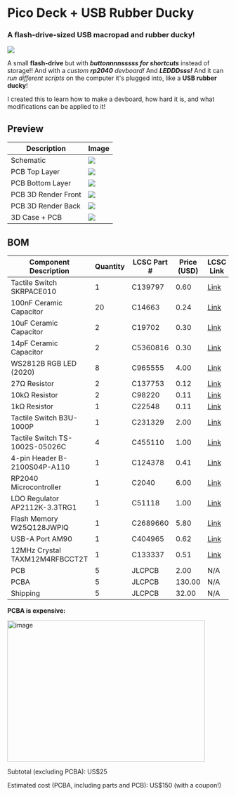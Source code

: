 # Pico Deck + USB Rubber Ducky 

### **A flash-drive-sized USB macropad and rubber ducky!**  

![](https://github.com/user-attachments/assets/27353931-329f-45f5-a6fa-f622600613f3)

A small **flash-drive** but with *__buttonnnnsssss for shortcuts__* instead of storage!! And with a _custom **rp2040** devboard!_
And _**LEDDDsss!**_
And it can _run different scripts_ on the computer it's plugged into, like a **USB rubber ducky**!

I created this to learn how to make a devboard, how hard it is, and what modifications can be applied to it!

## Preview

| Description           | Image                                                                                                                                  |
|-----------------------|----------------------------------------------------------------------------------------------------------------------------------------|
| Schematic             | ![](https://github.com/user-attachments/assets/c16c6657-8c1c-4736-9c36-b4b51a29d4b7)                                                  |
| PCB Top Layer         | ![](https://github.com/user-attachments/assets/773044ff-69c9-4aab-93c3-642981f49cec)                                                  |
| PCB Bottom Layer      | ![](https://github.com/user-attachments/assets/c9127008-7c07-4917-80c3-e31240565601)                                                  |
| PCB 3D Render Front   | ![](https://github.com/user-attachments/assets/d3730a47-ca12-4814-8c4c-6fdc7cbfad7d)                                                  |
| PCB 3D Render Back    | ![](https://github.com/user-attachments/assets/08fb3b45-b659-489f-8471-1a0725f66eb9)
| 3D Case + PCB         | ![](https://github.com/user-attachments/assets/27353931-329f-45f5-a6fa-f622600613f3)

## BOM

| Component Description              | Quantity | LCSC Part #     | Price (USD) | LCSC Link                                                                                                                        |
|-----------------------------------|----------|-----------------|-------------|----------------------------------------------------------------------------------------------------------------------------------|
| Tactile Switch SKRPACE010         | 1        | C139797         | 0.60        | [Link](https://lcsc.com/product-detail/Tactile-Switches_ALPSALPINE-SKRPACE010_C139797.html?s_z=n_C139797)                        |
| 100nF Ceramic Capacitor           | 20       | C14663          | 0.24        | [Link](https://lcsc.com/product-detail/Multilayer-Ceramic-Capacitors-MLCC-SMD-SMT_YAGEO-CC0603KRX7R9BB104_C14663.html)           |
| 10uF Ceramic Capacitor            | 2        | C19702          | 0.30        | [Link](https://lcsc.com/product-detail/Multilayer-Ceramic-Capacitors-MLCC-SMD-SMT_Samsung-Electro-Mechanics-CL10A106KP8NNNC_C19702.html) |
| 14pF Ceramic Capacitor            | 2        | C5360816        | 0.30        | [Link](https://lcsc.com/product-detail/Multilayer-Ceramic-Capacitors-MLCC-SMD-SMT_CCTC-TCC0603COG140J500CT_C5360816.html)        |
| WS2812B RGB LED (2020)            | 8        | C965555         | 4.00        | [Link](https://lcsc.com/product-detail/RGB-LEDs-Built-in-IC_Worldsemi-WS2812B-2020_C965555.html)                                 |
| 27Ω Resistor                      | 2        | C137753         | 0.12        | [Link](https://lcsc.com/product-detail/Chip-Resistor-Surface-Mount_YAGEO-RC0603FR-0727RL_C137753.html)                          |
| 10kΩ Resistor                     | 2        | C98220          | 0.11        | [Link](https://lcsc.com/product-detail/Chip-Resistor-Surface-Mount_YAGEO-RC0603FR-0710KL_C98220.html)                            |
| 1kΩ Resistor                      | 1        | C22548          | 0.11        | [Link](https://lcsc.com/product-detail/Chip-Resistor-Surface-Mount_YAGEO-RC0603FR-071KL_C22548.html)                             |
| Tactile Switch B3U-1000P          | 1        | C231329         | 2.00        | [Link](https://lcsc.com/product-detail/Tactile-Switches_OMRON-B3U-1000P_C231329.html)                                            |
| Tactile Switch TS-1002S-05026C    | 4        | C455110         | 1.00        | [Link](https://lcsc.com/product-detail/Tactile-Switches_XUNPU-TS-1002S-05026C_C455110.html)                                      |
| 4-pin Header B-2100S04P-A110      | 1        | C124378         | 0.41        | [Link](https://lcsc.com/product-detail/Pin-Headers_Ckmtw-Shenzhen-Cankemeng-B-2100S04P-A110_C124378.html)                        |
| RP2040 Microcontroller            | 1        | C2040           | 6.00        | [Link](https://lcsc.com/product-detail/Microcontrollers-MCU-MPU-SOC_Raspberry-Pi-RP2040_C2040.html)                              |
| LDO Regulator AP2112K-3.3TRG1     | 1        | C51118          | 1.00        | [Link](https://lcsc.com/product-detail/Voltage-Regulators-Linear-Low-Drop-Out-LDO-Regulators_DIODES-AP2112K-3-3TRG1_C51118.html) |
| Flash Memory W25Q128JWPIQ         | 1        | C2689660        | 5.80        | [Link](https://lcsc.com/product-detail/NOR-FLASH_Winbond-W25Q128JWPIQ_C2689660.html)                                             |
| USB-A Port AM90                   | 1        | C404965         | 0.62        | [Link](https://lcsc.com/product-detail/USB-Connectors_SHOU-HAN-AM90_C404965.html)                                                |
| 12MHz Crystal TAXM12M4RFBCCT2T    | 1        | C133337         | 0.51        | [Link](https://lcsc.com/product-detail/Crystals_Yajingxin-TAXM12M4RFBCCT2T_C133337.html)                                         |
| PCB                               | 5        | JLCPCB          | 2.00        | N/A                                         |
| PCBA                              | 5        | JLCPCB          | 130.00      | N/A                                         |
| Shipping                          | 5        | JLCPCB          | 32.00        | N/A                                         |


**PCBA is expensive:**

<img width="450" height="322" alt="image" src="https://github.com/user-attachments/assets/e9a807e3-ea0d-4074-bf27-4773b036660f" />

Subtotal (excluding PCBA): US$25

Estimated cost (PCBA, including parts and PCB): US$150 (with a coupon!)

